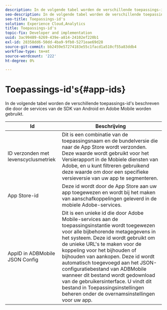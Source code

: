 ```yaml
---
description: In de volgende tabel worden de verschillende toepassings-id's beschreven die door de services van de SDK van Android en Adobe Mobile worden gebruikt.
seo-description: In de volgende tabel worden de verschillende toepassings-id's beschreven die door de services van de SDK van Android en Adobe Mobile worden gebruikt.
seo-title: Toepassings-id's
solution: Experience Cloud,Analytics
title: Toepassings-id's
topic-fix: Developer and implementation
uuid: 3ac99489-6269-439e-a814-24102ef220b1
exl-id: 28358dd6-50dd-4ba9-9fb0-5271eae69d28
source-git-commit: bb2459e57274183e55c1facd1a510cf55a83ddb4
workflow-type: tm+mt
source-wordcount: '222'
ht-degree: 0%

---
```


# Toepassings-id&#39;s{#app-ids}

In de volgende tabel worden de verschillende toepassings-id&#39;s beschreven die door de services van de SDK van Android en Adobe Mobile worden gebruikt.

| Id | Beschrijving |
|--- |--- |
| ID verzonden met levenscyclusmetriek | Dit is een combinatie van de toepassingsnaam en de bundelversie die naar de App Store wordt verzonden. Deze waarde wordt gebruikt voor het Versierapport in de Mobiele diensten van Adobe, en u kunt filtreren gebruikend deze waarde om door een specifieke versieversie van uw app te segmenteren. |
| App Store-id | Deze id wordt door de App Store aan uw app toegewezen en wordt bij het maken van aanschafkoppelingen geleverd in de mobiele Adobe-services. |
| AppID in ADBMobile JSON Config | Dit is een unieke id die door Adobe Mobile-services aan de toepassingsinstantie wordt toegewezen voor alle bijbehorende metagegevens in het systeem. Deze id wordt gebruikt om de unieke URL&#39;s te maken voor de koppeling voor het bijhouden of bijhouden van aankopen. Deze id wordt automatisch toegevoegd aan het JSON-configuratiebestand van ADBMobile wanneer dit bestand wordt gedownload van de gebruikersinterface. U vindt dit bestand in Toepassingsinstellingen beheren onder de overnamsinstellingen voor uw app. |
